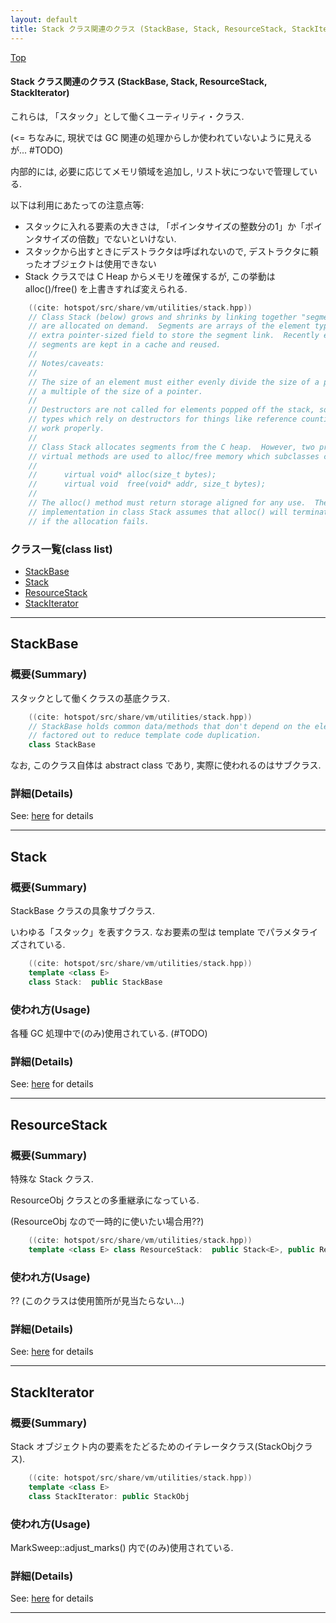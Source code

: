 ```yaml
---
layout: default
title: Stack クラス関連のクラス (StackBase, Stack, ResourceStack, StackIterator)
---
```

[Top](../index.html)

#### Stack クラス関連のクラス (StackBase, Stack, ResourceStack, StackIterator)

これらは, 「スタック」として働くユーティリティ・クラス.

(<= ちなみに, 現状では GC 関連の処理からしか使われていないように見えるが... #TODO)

内部的には, 必要に応じてメモリ領域を追加し, リスト状につないで管理している.

以下は利用にあたっての注意点等:

  * スタックに入れる要素の大きさは, 「ポインタサイズの整数分の1」か「ポインタサイズの倍数」でないといけない.
  * スタックから出すときにデストラクタは呼ばれないので, デストラクタに頼ったオブジェクトは使用できない
  * Stack クラスでは C Heap からメモリを確保するが, この挙動は alloc()/free() を上書きすれば変えられる.


```cpp
    ((cite: hotspot/src/share/vm/utilities/stack.hpp))
    // Class Stack (below) grows and shrinks by linking together "segments" which
    // are allocated on demand.  Segments are arrays of the element type (E) plus an
    // extra pointer-sized field to store the segment link.  Recently emptied
    // segments are kept in a cache and reused.
    //
    // Notes/caveats:
    //
    // The size of an element must either evenly divide the size of a pointer or be
    // a multiple of the size of a pointer.
    //
    // Destructors are not called for elements popped off the stack, so element
    // types which rely on destructors for things like reference counting will not
    // work properly.
    //
    // Class Stack allocates segments from the C heap.  However, two protected
    // virtual methods are used to alloc/free memory which subclasses can override:
    //
    //      virtual void* alloc(size_t bytes);
    //      virtual void  free(void* addr, size_t bytes);
    //
    // The alloc() method must return storage aligned for any use.  The
    // implementation in class Stack assumes that alloc() will terminate the process
    // if the allocation fails.
```



### クラス一覧(class list)

  * [StackBase](#novj_X3Yn2)
  * [Stack](#no8gMRWDDB)
  * [ResourceStack](#nodBj6Qnlv)
  * [StackIterator](#nojJZj5-nm)


---
## <a name="novj_X3Yn2" id="novj_X3Yn2">StackBase</a>

### 概要(Summary)
スタックとして働くクラスの基底クラス.


```cpp
    ((cite: hotspot/src/share/vm/utilities/stack.hpp))
    // StackBase holds common data/methods that don't depend on the element type,
    // factored out to reduce template code duplication.
    class StackBase
```

なお, このクラス自体は abstract class であり, 実際に使われるのはサブクラス.




### 詳細(Details)
See: [here](../doxygen/classStackBase.html) for details

---
## <a name="no8gMRWDDB" id="no8gMRWDDB">Stack</a>

### 概要(Summary)
StackBase クラスの具象サブクラス.

いわゆる「スタック」を表すクラス.
なお要素の型は template でパラメタライズされている.


```cpp
    ((cite: hotspot/src/share/vm/utilities/stack.hpp))
    template <class E>
    class Stack:  public StackBase
```

### 使われ方(Usage)
各種 GC 処理中で(のみ)使用されている. (#TODO)




### 詳細(Details)
See: [here](../doxygen/classStack.html) for details

---
## <a name="nodBj6Qnlv" id="nodBj6Qnlv">ResourceStack</a>

### 概要(Summary)
特殊な Stack クラス.

ResourceObj クラスとの多重継承になっている.

(ResourceObj なので一時的に使いたい場合用??)


```cpp
    ((cite: hotspot/src/share/vm/utilities/stack.hpp))
    template <class E> class ResourceStack:  public Stack<E>, public ResourceObj
```

### 使われ方(Usage)
?? (このクラスは使用箇所が見当たらない...)




### 詳細(Details)
See: [here](../doxygen/classResourceStack.html) for details

---
## <a name="nojJZj5-nm" id="nojJZj5-nm">StackIterator</a>

### 概要(Summary)
Stack オブジェクト内の要素をたどるためのイテレータクラス(StackObjクラス).


```cpp
    ((cite: hotspot/src/share/vm/utilities/stack.hpp))
    template <class E>
    class StackIterator: public StackObj
```

### 使われ方(Usage)
MarkSweep::adjust_marks() 内で(のみ)使用されている.




### 詳細(Details)
See: [here](../doxygen/classStackIterator.html) for details

---
